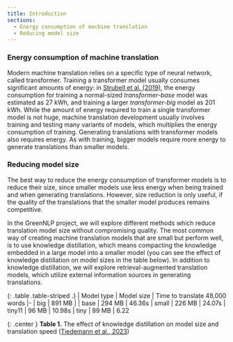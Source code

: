 ```yaml
---
title: Introduction
sections:
  - Energy consumption of machine translation
  - Reducing model size
---
```


### Energy consumption of machine translation

Modern machine translation relies on a specific type of neural network, called transformer. Training a transformer model usually consumes significant amounts of energy: 
in [Strubell et al. (2019)](https://aclanthology.org/P19-1355/), the energy consumption for training a normal-sized _transformer-base_ model was estimated as 27 kWh, and training a larger _transformer-big_ model as 201 kWh. While the amount of energy required to train a single transformer model is not huge, machine translation development usually involves training and testing many variants of models, which multiplies the energy consumption of training. Generating translations with transformer models also requires energy. As with training, bigger models require more energy to generate translations than smaller models.

### Reducing model size

The best way to reduce the energy consumption of transformer models is to reduce their size, since smaller models use less energy when being trained and when generating translations. However, size reduction is only useful, if the quality of the translations that the smaller model produces remains competitive.

In the GreenNLP project, we will explore different methods which reduce translation model size without compromising quality. The most common way of creating machine translation models that are small but perform well, is to use knowledge distillation, which means compacting the knowledge embedded in a large model into a smaller model (you can see the effect of knowledge distillation on model sizes in the table below). In addition to knowledge distillation, we will explore retrieval-augmented translation models, which utilize external information sources in generating translations. 

<div class="table-responsive">

{: .table .table-striped .}
| Model type | Model size | Time to translate 48,000 words
|-
| big | 891 MB       |
| base | 294 MB      | 46.36s
| small | 226 MB      | 24.07s
| tiny11 | 96 MB      | 10.98s
| tiny | 89 MB     | 6.22

{: .center }
**Table 1.** The effect of knowledge distillation on model size and translation speed ([Tiedemann et al., 2023](https://arxiv.org/abs/2212.01936))

</div>
